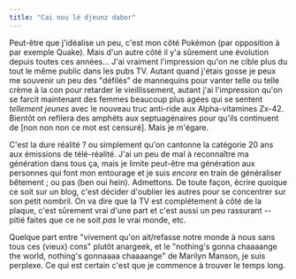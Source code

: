 ```yaml
---
title: "Cai nou lé djeunz dabor"
---
```


Peut-être que j'idéalise un peu, c'est mon côté Pokémon (par opposition à par
exemple Quake). Mais d'un autre côté il y'a sûrement une évolution depuis
toutes ces années... J'ai vraiment l'impression qu'on ne cible plus du tout le
même public dans les pubs TV. Autant quand j'étais gosse je peux me souvenir
un peu des "défilés" de mannequins pour vanter telle ou telle crème à la con
pour retarder le vieillissement, autant j'ai l'impression qu'on se farcit
maintenant des femmes beaucoup plus agées qui se sentent _tellement jeunes_
avec le nouveau truc anti-ride aux Alpha-vitamines Zx-42. Bientôt on refilera
des amphéts aux septuagénaires pour qu'ils continuent de [non non non ce mot
est censuré]. Mais je m'égare.

C'est la dure réalité ? ou simplement qu'on cantonne la catégorie 20 ans aux
émissions de télé-réalité. J'ai un peu de mal à reconnaître ma génération dans
tous ça, mais je limite peut-être ma génération aux personnes qui font mon
entourage et je suis _encore_ en train de généraliser bêtement ; ou pas (ben
oui hein). Admettons. De toute façon, écrire quoique ce soit sur un blog,
c'est décider d'oublier les autres pour se concentrer sur son petit nombril.
On va dire que la TV est complétement à côté de la plaque, c'est sûrement vrai
d'une part et c'est aussi un peu rassurant -- pitié faites que ce ne soit
_pas_ le vrai monde, etc.

Quelque part entre "vivement qu'on ait/refasse notre monde à nous sans tous
ces (vieux) cons" plutôt anargeek, et le "nothing's gonna chaaaange the world,
nothing's gonnaaaa chaaaange" de Marilyn Manson, je suis perplexe. Ce qui est
certain c'est que je commence à trouver le temps long.

